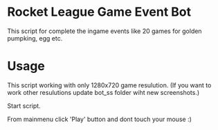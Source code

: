 # Rocket League Game Event Bot

This script for complete the ingame events like 20 games for golden pumpking, egg etc.

# Usage

This script working with only 1280x720 game resulution. (If you want to work other resulutions update bot_ss folder wiht new screenshots.)

Start script.

From mainmenu click 'Play' button and dont touch your mouse :)

